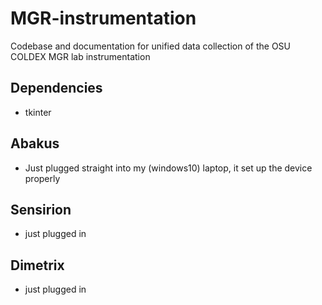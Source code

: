# MGR-instrumentation
Codebase and documentation for unified data collection of the OSU COLDEX MGR lab instrumentation

## Dependencies
- tkinter

## Abakus
- Just plugged straight into my (windows10) laptop, it set up the device properly

## Sensirion
- just plugged in

## Dimetrix
- just plugged in